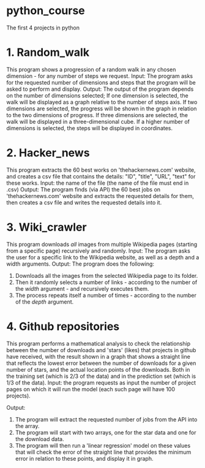 # python_course
The first 4 projects in python


# 1. Random_walk
This program shows a progression of a random walk in any chosen dimension - for any number of steps we request.
Input: The program asks for the requested number of dimensions and steps that the program will be asked to perform and display.
Output: The output of the program depends on the number of dimensions selected; If one dimension is selected, the walk will be displayed as a graph relative to the number of steps axis.
If two dimensions are selected, the progress will be shown in the graph in relation to the two dimensions of progress.
If three dimensions are selected, the walk will be displayed in a three-dimensional cube.
If a higher number of dimensions is selected, the steps will be displayed in coordinates.

# 2. Hacker_news
This program extracts the 60 best works on 'thehackernews.com' website, and creates a csv file that contains the details: "ID", "title", "URL", "text" for these works.
Input: the name of the file (the name of the file must end in .csv)
Output: The program finds (via API) the 60 best jobs on 'thehackernews.com' website and extracts the requested details for them, then creates a csv file and writes the requested details into it.

# 3. Wiki_crawler

This program downloads *all* images from multiple Wikipedia pages (starting from a specific page) recursively and randomly. 
Input: The program asks the user for a specific link to the Wikipedia website, as well as a depth and a width arguments.
Output: The program does the following:
1. Downloads all the images from the selected Wikipedia page to its folder.
2. Then it randomly selects a number of links - according to the number of the *width* argument - and recursively executes them.
3. The process repeats itself a number of times - according to the number of the *depth* argument.

# 4. Github repositories

This program performs a mathematical analysis to check the relationship between the number of downloads and  'stars' (likes) that projects in github have received, with the result shown in a graph that shows a straight line that reflects the lowest error between the number of downloads for a given number of stars, and the actual location points of the downloads. Both in the training set (which is 2/3 of the data) and in the prediction set (which is 1/3 of the data).
Input: the program requests as input the number of project pages on which it will run the model (each such page will have 100 projects).

Output: 
1. The program will extract the requested number of jobs from the API into the array.
2. The program will start with two arrays, one for the star data and one for the download data.
3. The program will then run a 'linear regression' model on these values that will check the error of the straight line that provides the minimum error in relation to these points, and display it in graph.

